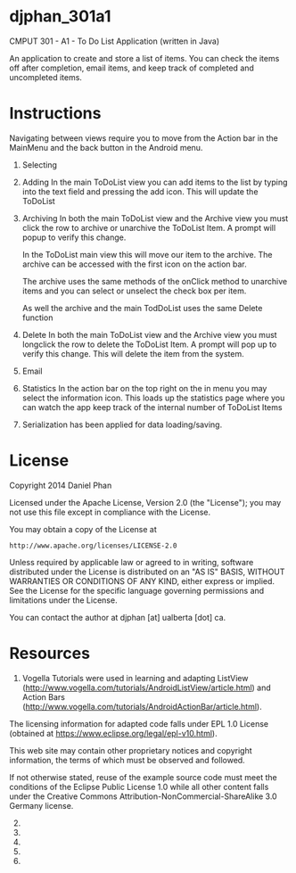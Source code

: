 djphan_301a1
=============

CMPUT 301 - A1 - To Do List Application (written in Java)

An application to create and store a list of items. You can check
the items off after completion, email items, and keep track
of completed and uncompleted items.

Instructions
============
Navigating between views require you to move from the Action bar in the MainMenu and
the back button in the Android menu.

1. Selecting

2. Adding
	In the main ToDoList view you can add items to the list by typing into
	the text field and pressing the add icon. This will update the
	ToDoList

3. Archiving
	In both the main ToDoList view and the Archive view you must click the row
	to archive or unarchive the ToDoList Item. A prompt will popup to verify this change.
	
	In the ToDoList main view this will move our item to the archive.
	The archive can be accessed with the first icon on the action bar.
		
	The archive uses the same methods of the onClick method to unarchive items
	and you can select or unselect the check box per item.
	
	As well the archive and the main TodDoList uses the same Delete function

4. Delete
	In both the main ToDoList view and the Archive view you must longclick the row
	to delete the ToDoList Item. A prompt will pop up to verify this change.
	This will delete the item from the system.

5. Email


6. Statistics
	In the action bar on the top right on the in menu you may select the information icon.
	This loads up the statistics page where you can watch the app keep track of the internal
	number of ToDoList Items
	
7. Serialization
	has been applied for data loading/saving.


License
=======

Copyright 2014 Daniel Phan

Licensed under the Apache License, Version 2.0 (the "License");
you may not use this file except in compliance with the License.

You may obtain a copy of the License at

	http://www.apache.org/licenses/LICENSE-2.0

Unless required by applicable law or agreed to in writing, software
distributed under the License is distributed on an "AS IS" BASIS,
WITHOUT WARRANTIES OR CONDITIONS OF ANY KIND, either express or implied.
See the License for the specific language governing permissions and
limitations under the License.

You can contact the author at djphan [at] ualberta [dot] ca.


Resources
===========

1. Vogella Tutorials were used in learning and adapting 
ListView (http://www.vogella.com/tutorials/AndroidListView/article.html) and 
Action Bars (http://www.vogella.com/tutorials/AndroidActionBar/article.html).

The licensing information for adapted code falls under EPL 1.0 License 
(obtained at https://www.eclipse.org/legal/epl-v10.html). 

This web site may contain other proprietary notices and copyright 
information, the terms of which must be observed and followed. 

If not otherwise stated, reuse of the example source code must meet 
the conditions of the Eclipse Public License 1.0 while all other content 
falls under the Creative Commons Attribution-NonCommercial-ShareAlike 3.0 
Germany license. 

2.
3.
4.
5.
6.

